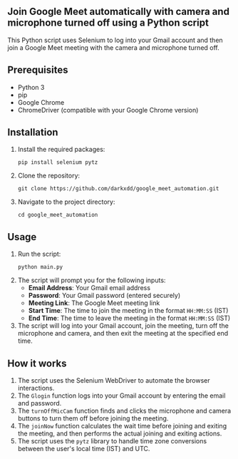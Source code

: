 
## Join Google Meet automatically with camera and microphone turned off using a Python script

This Python script uses Selenium to log into your Gmail account and then join a Google Meet meeting with the camera and microphone turned off.

## Prerequisites
- Python 3
- pip
- Google Chrome
- ChromeDriver (compatible with your Google Chrome version)

## Installation
1. Install the required packages:
   ```fish
   pip install selenium pytz
   ```
2. Clone the repository:
   ```fish
   git clone https://github.com/darkxdd/google_meet_automation.git
   ```
3. Navigate to the project directory:
   ```fish
   cd google_meet_automation
   ```

## Usage
1. Run the script:
   ```fish
   python main.py
   ```
2. The script will prompt you for the following inputs:
   - **Email Address**: Your Gmail email address
   - **Password**: Your Gmail password (entered securely)
   - **Meeting Link**: The Google Meet meeting link
   - **Start Time**: The time to join the meeting in the format `HH:MM:SS` (IST)
   - **End Time**: The time to leave the meeting in the format `HH:MM:SS` (IST)
3. The script will log into your Gmail account, join the meeting, turn off the microphone and camera, and then exit the meeting at the specified end time.

## How it works
1. The script uses the Selenium WebDriver to automate the browser interactions.
2. The `Glogin` function logs into your Gmail account by entering the email and password.
3. The `turnOffMicCam` function finds and clicks the microphone and camera buttons to turn them off before joining the meeting.
4. The `joinNow` function calculates the wait time before joining and exiting the meeting, and then performs the actual joining and exiting actions.
5. The script uses the `pytz` library to handle time zone conversions between the user's local time (IST) and UTC.
